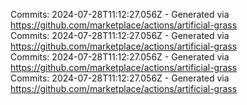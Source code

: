 Commits: 2024-07-28T11:12:27.056Z - Generated via https://github.com/marketplace/actions/artificial-grass
<br>
Commits: 2024-07-28T11:12:27.056Z - Generated via https://github.com/marketplace/actions/artificial-grass
<br>
Commits: 2024-07-28T11:12:27.056Z - Generated via https://github.com/marketplace/actions/artificial-grass
<br>
Commits: 2024-07-28T11:12:27.056Z - Generated via https://github.com/marketplace/actions/artificial-grass
<br>
